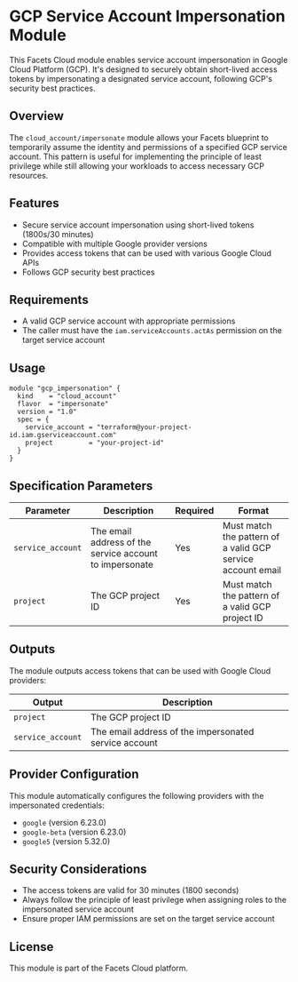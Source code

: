 # GCP Service Account Impersonation Module

This Facets Cloud module enables service account impersonation in Google Cloud Platform (GCP). It's designed to securely obtain short-lived access tokens by impersonating a designated service account, following GCP's security best practices.

## Overview

The `cloud_account/impersonate` module allows your Facets blueprint to temporarily assume the identity and permissions of a specified GCP service account. This pattern is useful for implementing the principle of least privilege while still allowing your workloads to access necessary GCP resources.

## Features

- Secure service account impersonation using short-lived tokens (1800s/30 minutes)
- Compatible with multiple Google provider versions
- Provides access tokens that can be used with various Google Cloud APIs
- Follows GCP security best practices

## Requirements

- A valid GCP service account with appropriate permissions
- The caller must have the `iam.serviceAccounts.actAs` permission on the target service account

## Usage

```hcl
module "gcp_impersonation" {
  kind    = "cloud_account"
  flavor  = "impersonate"
  version = "1.0"
  spec = {
    service_account = "terraform@your-project-id.iam.gserviceaccount.com"
    project         = "your-project-id"
  }
}
```

## Specification Parameters

| Parameter | Description | Required | Format |
|-----------|-------------|----------|--------|
| `service_account` | The email address of the service account to impersonate | Yes | Must match the pattern of a valid GCP service account email |
| `project` | The GCP project ID | Yes | Must match the pattern of a valid GCP project ID |

## Outputs

The module outputs access tokens that can be used with Google Cloud providers:

| Output | Description |
|--------|-------------|
| `project` | The GCP project ID |
| `service_account` | The email address of the impersonated service account |

## Provider Configuration

This module automatically configures the following providers with the impersonated credentials:

- `google` (version 6.23.0)
- `google-beta` (version 6.23.0)
- `google5` (version 5.32.0)

## Security Considerations

- The access tokens are valid for 30 minutes (1800 seconds)
- Always follow the principle of least privilege when assigning roles to the impersonated service account
- Ensure proper IAM permissions are set on the target service account

## License

This module is part of the Facets Cloud platform.
